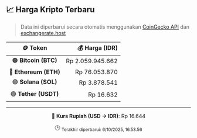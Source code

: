 

<!-- HARGA_KRIPTO -->
## 📈 Harga Kripto Terbaru

> Data ini diperbarui secara otomatis menggunakan [CoinGecko API](https://www.coingecko.com/) dan [exchangerate.host](https://exchangerate.host/)

<div align="center">

| 🪙 Token | 💰 Harga (IDR) |
|:------:|---------------:|
| 🟠 **Bitcoin (BTC)**   | Rp 2.059.945.662 |
| 🔵 **Ethereum (ETH)**  | Rp 76.053.870 |
| 🟣 **Solana (SOL)**    | Rp 3.878.541 |
| 🟢 **Tether (USDT)**   | Rp 16.632 |

---

💱 **Kurs Rupiah (USD → IDR)**: Rp 16.644

🕒 <sub>Terakhir diperbarui: 6/10/2025, 16.53.56</sub>

</div>
<!-- /HARGA_KRIPTO -->